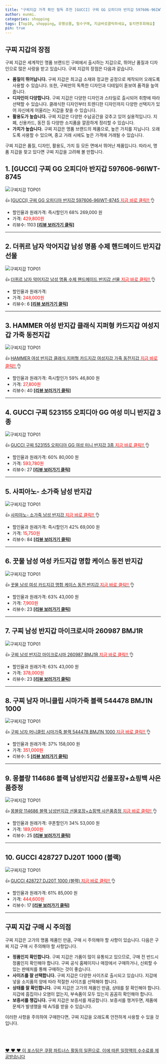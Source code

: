 ```yaml
---
title: "구찌지갑 가격 확인 필독 추천 [GUCCI] 구찌 GG 오피디아 반지갑 597606-96IWT-8745 비교 장점 구매가이드"
author: eunmi.
categories: shopping
tags: [Top10, shopping, 유행상품, 필수구매, 지금바로클릭하세요, 놓치면후회해요]
pin: true
---
```

## 구찌 지갑의 장점

구찌 지갑은 세계적인 명품 브랜드인 구찌에서 출시하는 지갑으로, 뛰어난 품질과 디자인으로 많은 사랑을 받고 있습니다. 구찌 지갑의 장점은 다음과 같습니다.

* **품질이 뛰어납니다.** 구찌 지갑은 최고급 소재와 정교한 공정으로 제작되어 오래도록 사용할 수 있습니다. 또한, 구찌만의 독특한 디자인과 디테일이 돋보여 품격을 높여줍니다.
* **디자인이 다양합니다.** 구찌 지갑은 다양한 디자인과 스타일로 출시되어 취향에 따라 선택할 수 있습니다. 클래식한 디자인부터 트렌디한 디자인까지 다양한 선택지가 있어 자신에게 어울리는 지갑을 찾을 수 있습니다.
* **활용도가 높습니다.** 구찌 지갑은 다양한 수납공간을 갖추고 있어 실용적입니다. 지폐, 신용카드, 동전 등 다양한 소지품을 깔끔하게 정리할 수 있습니다.
* **가치가 높습니다.** 구찌 지갑은 명품 브랜드의 제품으로, 높은 가치를 지닙니다. 오래도록 사용할 수 있으며, 중고 거래 시에도 높은 가격에 거래될 수 있습니다.

구찌 지갑은 품질, 디자인, 활용도, 가치 등 모든 면에서 뛰어난 제품입니다. 따라서, 명품 지갑을 찾고 있다면 구찌 지갑을 고려해 볼 만합니다.

   

## 1. [GUCCI] 구찌 GG 오피디아 반지갑 597606-96IWT-8745

![구찌지갑 TOP01](https://thumbnail8.coupangcdn.com/thumbnails/remote/230x230ex/image/vendor_inventory/a966/0a3bee55ac5e032eea719022458d577e15642fdd37b9c67c3ebbaed4b58c.jpg)


👍 [[GUCCI] 구찌 GG 오피디아 반지갑 597606-96IWT-8745 <font color=red> 지금 바로 클릭!! </font> ](https://link.coupang.com/re/AFFSDP?lptag=AF3617701&subid=GithubCoopas&pageKey=7350233295&traceid=V0-153&itemId=18912707291&vendorItemId=86203571211) 👌 


- 할인율과 원래가격: 즉시할인가 68%  269,000   원
- 가격: <span style='color:red'>429,800원</span>
- 리뷰수: 1103  [**[리뷰 보러가기 클릭]**](https://link.coupang.com/re/AFFSDP?lptag=AF3617701&subid=GithubCoopas&pageKey=7350233295&traceid=V0-153&itemId=18912707291&vendorItemId=86203571211)

---


   

## 2. 더퀴르 남자 악어지갑 남성 명품 수제 핸드메이드 반지갑 선물

![구찌지갑 TOP01](https://thumbnail7.coupangcdn.com/thumbnails/remote/230x230ex/image/vendor_inventory/4606/3c0afe87792b68c8739e987ddcab2b7944db851efebdbc76c4d849093d7b.jpg)


👍 [더퀴르 남자 악어지갑 남성 명품 수제 핸드메이드 반지갑 선물 <font color=red> 지금 바로 클릭!! </font> ](https://link.coupang.com/re/AFFSDP?lptag=AF3617701&subid=GithubCoopas&pageKey=6459104955&traceid=V0-153&itemId=18706683353&vendorItemId=85839994869) 👌 


- 할인율과 원래가격: 
- 가격: <span style='color:red'>248,000원</span>
- 리뷰수: 6  [**[리뷰 보러가기 클릭]**](https://link.coupang.com/re/AFFSDP?lptag=AF3617701&subid=GithubCoopas&pageKey=6459104955&traceid=V0-153&itemId=18706683353&vendorItemId=85839994869)

---


   

## 3. HAMMER 여성 반지갑 클래식 지퍼형 카드지갑 여성지갑 가죽 동전지갑

![구찌지갑 TOP01](https://thumbnail8.coupangcdn.com/thumbnails/remote/230x230ex/image/vendor_inventory/20af/a85723768a8c9690291552fddf4a0b9fc9b47baafce84f0749cfedaa1e00.jpg)


👍 [HAMMER 여성 반지갑 클래식 지퍼형 카드지갑 여성지갑 가죽 동전지갑 <font color=red> 지금 바로 클릭!! </font> ](https://link.coupang.com/re/AFFSDP?lptag=AF3617701&subid=GithubCoopas&pageKey=7158593272&traceid=V0-153&itemId=18011509136&vendorItemId=87634471745) 👌 


- 할인율과 원래가격: 즉시할인가 59%  46,800   원
- 가격: <span style='color:red'>27,800원</span>
- 리뷰수: 40  [**[리뷰 보러가기 클릭]**](https://link.coupang.com/re/AFFSDP?lptag=AF3617701&subid=GithubCoopas&pageKey=7158593272&traceid=V0-153&itemId=18011509136&vendorItemId=87634471745)

---


   

## 4. GUCCI 구찌 523155 오피디아 GG 여성 미니 반지갑 3종

![구찌지갑 TOP01](https://thumbnail7.coupangcdn.com/thumbnails/remote/230x230ex/image/vendor_inventory/0ede/0d27c9222a8a8a8e40af2abf600eff775f0d47b820fddb5b89c13d4a4098.jpg)


👍 [GUCCI 구찌 523155 오피디아 GG 여성 미니 반지갑 3종 <font color=red> 지금 바로 클릭!! </font> ](https://link.coupang.com/re/AFFSDP?lptag=AF3617701&subid=GithubCoopas&pageKey=6417987981&traceid=V0-153&itemId=13792840035&vendorItemId=87523903149) 👌 


- 할인율과 원래가격: 60%  80,000   원
- 가격: <span style='color:red'>593,780원</span>
- 리뷰수: 27  [**[리뷰 보러가기 클릭]**](https://link.coupang.com/re/AFFSDP?lptag=AF3617701&subid=GithubCoopas&pageKey=6417987981&traceid=V0-153&itemId=13792840035&vendorItemId=87523903149)

---


   

## 5. 사피아노- 소가죽 남성 반지갑

![구찌지갑 TOP01](https://thumbnail9.coupangcdn.com/thumbnails/remote/230x230ex/image/vendor_inventory/67b3/13778688b76cd163e97dd133500adb80291317ab646360d5b098ab1a0a3d.jpg)


👍 [사피아노- 소가죽 남성 반지갑 <font color=red> 지금 바로 클릭!! </font> ](https://link.coupang.com/re/AFFSDP?lptag=AF3617701&subid=GithubCoopas&pageKey=9668592&traceid=V0-153&itemId=42710013&vendorItemId=3045873184) 👌 


- 할인율과 원래가격: 즉시할인가 42%  69,000   원
- 가격: <span style='color:red'>15,750원</span>
- 리뷰수: 84  [**[리뷰 보러가기 클릭]**](https://link.coupang.com/re/AFFSDP?lptag=AF3617701&subid=GithubCoopas&pageKey=9668592&traceid=V0-153&itemId=42710013&vendorItemId=3045873184)

---


   

## 6. 꿋물 남성 여성 카드지갑 명합 케이스 동전 반지갑

![구찌지갑 TOP01](https://thumbnail10.coupangcdn.com/thumbnails/remote/230x230ex/image/vendor_inventory/08c0/371d623b9629809d846d98737383b367a1c280ce98db773759d32a25be1a.jpg)


👍 [꿋물 남성 여성 카드지갑 명합 케이스 동전 반지갑 <font color=red> 지금 바로 클릭!! </font> ](https://link.coupang.com/re/AFFSDP?lptag=AF3617701&subid=GithubCoopas&pageKey=7688655437&traceid=V0-153&itemId=20555480106&vendorItemId=87698194324) 👌 


- 할인율과 원래가격: 63%  43,000   원
- 가격: <span style='color:red'>7,900원</span>
- 리뷰수: 23  [**[리뷰 보러가기 클릭]**](https://link.coupang.com/re/AFFSDP?lptag=AF3617701&subid=GithubCoopas&pageKey=7688655437&traceid=V0-153&itemId=20555480106&vendorItemId=87698194324)

---


   

## 7. 구찌 남성 반지갑 마이크로시마 260987 BMJ1R

![구찌지갑 TOP01](https://thumbnail8.coupangcdn.com/thumbnails/remote/230x230ex/image/vendor_inventory/3a59/41d680238db82f263ebcae364a0a2e6e9a929e8962795c562cdb6a400371.jpg)


👍 [구찌 남성 반지갑 마이크로시마 260987 BMJ1R <font color=red> 지금 바로 클릭!! </font> ](https://link.coupang.com/re/AFFSDP?lptag=AF3617701&subid=GithubCoopas&pageKey=6304387979&traceid=V0-153&itemId=13053305837&vendorItemId=80316062059) 👌 


- 할인율과 원래가격: 63%  43,000   원
- 가격: <span style='color:red'>378,000원</span>
- 리뷰수: 23  [**[리뷰 보러가기 클릭]**](https://link.coupang.com/re/AFFSDP?lptag=AF3617701&subid=GithubCoopas&pageKey=6304387979&traceid=V0-153&itemId=13053305837&vendorItemId=80316062059)

---


   

## 8. 구찌 남자 머니클립 시마가죽 블랙 544478 BMJ1N 1000

![구찌지갑 TOP01](https://thumbnail8.coupangcdn.com/thumbnails/remote/230x230ex/image/vendor_inventory/246d/a76aedce29ba35dcb297a113c6046d5e68ecdcb54380f6a17fad25deb0b7.jpg)


👍 [구찌 남자 머니클립 시마가죽 블랙 544478 BMJ1N 1000 <font color=red> 지금 바로 클릭!! </font> ](https://link.coupang.com/re/AFFSDP?lptag=AF3617701&subid=GithubCoopas&pageKey=7279379592&traceid=V0-153&itemId=18581811285&vendorItemId=85718423059) 👌 


- 할인율과 원래가격: 37%  158,000   원
- 가격: <span style='color:red'>351,000원</span>
- 리뷰수: 5  [**[리뷰 보러가기 클릭]**](https://link.coupang.com/re/AFFSDP?lptag=AF3617701&subid=GithubCoopas&pageKey=7279379592&traceid=V0-153&itemId=18581811285&vendorItemId=85718423059)

---


   

## 9. 몽블랑 114686 블랙 남성반지갑 선물포장+쇼핑백 사은품증정

![구찌지갑 TOP01](https://thumbnail6.coupangcdn.com/thumbnails/remote/230x230ex/image/vendor_inventory/c4ae/abe2b53dee43e5b87080aaf49c39c4e86b3bef7660ea4eb74708c9078768.jpg)


👍 [몽블랑 114686 블랙 남성반지갑 선물포장+쇼핑백 사은품증정 <font color=red> 지금 바로 클릭!! </font> ](https://link.coupang.com/re/AFFSDP?lptag=AF3617701&subid=GithubCoopas&pageKey=7109332176&traceid=V0-153&itemId=17768329524&vendorItemId=84932566751) 👌 


- 할인율과 원래가격: 쿠폰할인가 34%  53,000   원
- 가격: <span style='color:red'>189,000원</span>
- 리뷰수: 25  [**[리뷰 보러가기 클릭]**](https://link.coupang.com/re/AFFSDP?lptag=AF3617701&subid=GithubCoopas&pageKey=7109332176&traceid=V0-153&itemId=17768329524&vendorItemId=84932566751)

---


   

## 10. GUCCI 428727 DJ20T 1000 (블랙)

![구찌지갑 TOP01](https://thumbnail8.coupangcdn.com/thumbnails/remote/230x230ex/image/vendor_inventory/6778/563c6285ca961f9022129d2bf99af5cd696166fd3a459d0abe94728bb16a.jpg)


👍 [GUCCI 428727 DJ20T 1000 (블랙) <font color=red> 지금 바로 클릭!! </font> ](https://link.coupang.com/re/AFFSDP?lptag=AF3617701&subid=GithubCoopas&pageKey=6304387949&traceid=V0-153&itemId=13053305692&vendorItemId=80316061905) 👌 


- 할인율과 원래가격: 61%  85,000   원
- 가격: <span style='color:red'>444,600원</span>
- 리뷰수: 17  [**[리뷰 보러가기 클릭]**](https://link.coupang.com/re/AFFSDP?lptag=AF3617701&subid=GithubCoopas&pageKey=6304387949&traceid=V0-153&itemId=13053305692&vendorItemId=80316061905)

---
## 구찌 지갑 구매 시 주의점

구찌 지갑은 고가의 명품 제품인 만큼, 구매 시 주의해야 할 사항이 있습니다. 다음은 구찌 지갑 구매 시 주의해야 할 사항입니다.

* **정품인지 확인합니다.** 구찌 지갑은 가품이 많이 유통되고 있으므로, 구매 전 반드시 정품인지 확인해야 합니다. 구찌 공식 홈페이지나 매장에서 구매하거나, 신뢰할 수 있는 판매처를 통해 구매하는 것이 좋습니다.
* **사이즈를 잘 선택합니다.** 구찌 지갑은 다양한 사이즈로 출시되고 있습니다. 지갑에 넣을 소지품의 양에 따라 적절한 사이즈를 선택해야 합니다.
* **상태를 잘 확인합니다.** 구찌 지갑은 고가의 제품인 만큼, 상태를 잘 확인해야 합니다. 지갑에 흠집이나 오염이 없는지, 부속품이 모두 있는지 꼼꼼히 확인해야 합니다.
* **보증서를 챙깁니다.** 구찌 지갑은 보증서를 제공합니다. 보증서를 챙겨두면, 제품에 문제가 발생했을 때 A/S를 받을 수 있습니다.

이러한 사항을 주의하여 구매한다면, 구찌 지갑을 오래도록 안전하게 사용할 수 있을 것입니다.<br><br><br><br><br> [ ❤ ❤ ❤ 이 포스팅은 쿠팡 파트너스 활동의 일환으로, 이에 따른 일정액의 수수료를 제공받습니다](https://link.coupang.com/a/bcEFyh)